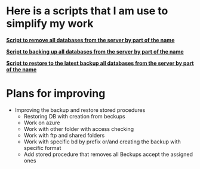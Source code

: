 # Here is a scripts that I am use to simplify my work 


**[Script to remove all databases from the server by part of the name](RemoveDBByNamePart/README.md)**

**[Script to backing up all databases from the server by part of the name](BeckupDBByNamePart/README.md)**

**[Script to restore to the latest backup all databases from the server by part of the name](RestoreDBByNamePart/README.md)**

# Plans for improving
- Improving the backup and restore stored procedures
  - Restoring DB with creation from beckups 
  - Work on azure
  - Work with other folder with access checking
  - Work with ftp and shared folders
  - Work with specific bd by prefix or/and creating the backup with specific format
  - Add stored procedure that removes all Beckups accept the assigned ones
